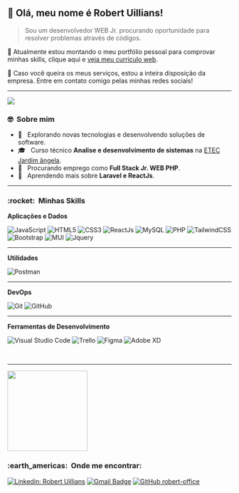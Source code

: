 ## 💜 Olá, meu nome é <strong>Robert Uillians!</strong>

> Sou um desenvolvedor WEB Jr. procurando oportunidade para resolver problemas através de códigos.

🔭 Atualmente estou montando o meu portfólio pessoal para comprovar minhas skills, clique aqui e [veja meu curriculo web](https://robert-curriculo.netlify.app/).

💬 Caso você queira os meus serviços, estou a inteira disposição da empresa. Entre em contato comigo pelas minhas redes sociais!

----

![](https://komarev.com/ghpvc/?username=robert-office&color=006bed)

<h3> 🤓 &nbsp;Sobre mim </h3>

- 🤔 &nbsp; Explorando novas tecnologias e desenvolvendo soluções de software.
- 🎓 &nbsp; Curso técnico **Analise e desenvolvimento de sistemas** na <a href="https://etecjardimangela.com.br/">ETEC Jardim ângela</a>.
- 💼 &nbsp; Procurando emprego como **Full Stack Jr. WEB PHP**.
- 🤖 &nbsp; Aprendendo mais sobre **Laravel e ReactJs**.

----

<h3> :rocket: &nbsp;Minhas Skills </h3>

**Aplicações e Dados**

  ![JavaScript](https://img.shields.io/badge/JavaScript-F7DF1E?style=for-the-badge&logo=javascript&logoColor=black)
  ![HTML5](https://img.shields.io/badge/HTML5-E34F26?style=for-the-badge&logo=html5&logoColor=white)
  ![CSS3](https://img.shields.io/badge/CSS3-1572B6?style=for-the-badge&logo=css3&logoColor=white)
  ![ReactJs](https://img.shields.io/badge/React-20232A?style=for-the-badge&logo=react&logoColor=61DAFB)
  ![MySQL](https://img.shields.io/badge/MySQL-00000F?style=for-the-badge&logo=mysql&logoColor=white)
  ![PHP](https://img.shields.io/badge/PHP-777BB4?style=for-the-badge&logo=php&logoColor=white)
  ![TailwindCSS](https://img.shields.io/badge/Tailwind_CSS-38B2AC?style=for-the-badge&logo=tailwind-css&logoColor=white)
  ![Bootstrap](https://img.shields.io/badge/Bootstrap-563D7C?style=for-the-badge&logo=bootstrap&logoColor=white)
  ![MUI](https://img.shields.io/badge/Material--UI-0081CB?style=for-the-badge&logo=material-ui&logoColor=white)
  ![Jquery](https://img.shields.io/badge/jQuery-0769AD?style=for-the-badge&logo=jquery&logoColor=white)

----

**Utilidades**

  ![Postman](https://img.shields.io/badge/-Postman-333333?style=flat&logo=postman)

----

**DevOps**

  ![Git](https://img.shields.io/badge/-Git-333333?style=flat&logo=git)
  ![GitHub](https://img.shields.io/badge/-GitHub-333333?style=flat&logo=github)

----

**Ferramentas de Desenvolvimento**

  ![Visual Studio Code](https://img.shields.io/badge/-Visual%20Studio%20Code-333333?style=flat&logo=visual-studio-code&logoColor=007ACC)
  ![Trello](https://img.shields.io/badge/-Trello-333333?style=flat&logo=trello&logoColor=007ACC)
  ![Figma](https://img.shields.io/badge/-Figma-333333?style=flat&logo=figma&logoColor=007ACC)
  ![Adobe XD](https://img.shields.io/badge/-Adobe%20XD-333333?style=flat&logo=adobe-xd&logoColor=007ACC)

<br/>

----

<a href="https://github.com/robert-office">
  <img height="180em" src="https://github-readme-stats.vercel.app/api?username=robert-office&theme=dracula&show_icons=true" />
</a>

<br/>

<h3> :earth_americas: &nbsp;Onde me encontrar: </h3> 

[![Linkedin: Robert Uillians](https://img.shields.io/badge/-Robert&Uillians-blue?style=flat-square&logo=Linkedin&logoColor=white&link=https://www.linkedin.com/in/robert-uillians-001660195/)](https://www.linkedin.com/in/robert-uillians-001660195/)
[![Gmail Badge](https://img.shields.io/badge/-robertuillianstrabalho@gmail.com-006bed?style=flat-square&logo=Gmail&logoColor=white&link=mailto:SEU-EMAIL)](mailto:robertuillianstrabalho@gmail.com)
[![GitHub robert-office]( https://img.shields.io/github/followers/robert-office?label=follow&style=social)](https://github.com/robert-office)
